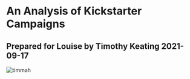 # An Analysis of Kickstarter Campaigns
## Prepared for Louise by Timothy Keating 2021-09-17
![timmah](C:\Users\timot\OneDrive\Desktop\timmmmah)
